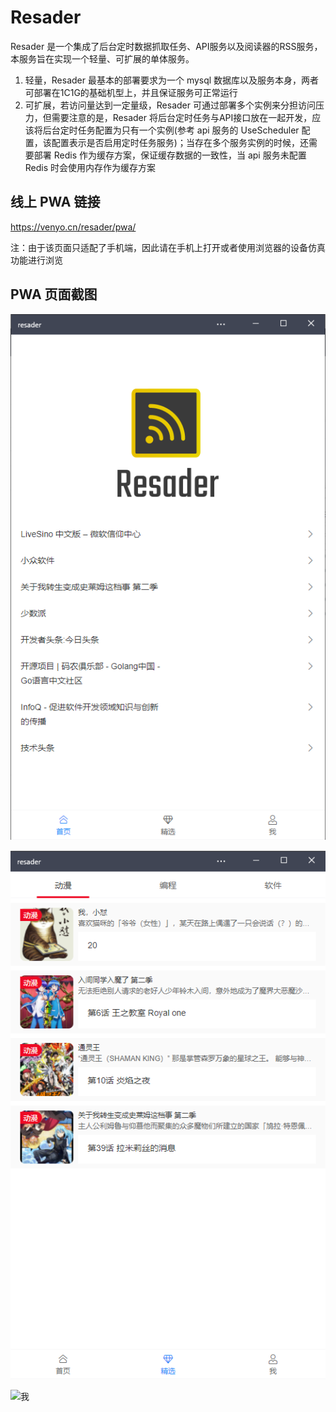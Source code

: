 # Resader
Resader 是一个集成了后台定时数据抓取任务、API服务以及阅读器的RSS服务，本服务旨在实现一个轻量、可扩展的单体服务。

1. 轻量，Resader 最基本的部署要求为一个 mysql 数据库以及服务本身，两者可部署在1C1G的基础机型上，并且保证服务可正常运行
2. 可扩展，若访问量达到一定量级，Resader 可通过部署多个实例来分担访问压力，但需要注意的是，Resader 将后台定时任务与API接口放在一起开发，应该将后台定时任务配置为只有一个实例(参考 api 服务的 UseScheduler 配置，该配置表示是否启用定时任务服务)；当存在多个服务实例的时候，还需要部署 Redis 作为缓存方案，保证缓存数据的一致性，当 api 服务未配置 Redis 时会使用内存作为缓存方案

## 线上 PWA 链接

https://venyo.cn/resader/pwa/

注：由于该页面只适配了手机端，因此请在手机上打开或者使用浏览器的设备仿真功能进行浏览

## PWA 页面截图

![首页](/screenshots/首页.png "首页")

![精选](/screenshots/精选.png "精选")

![我](/screenshots/我.png "我")